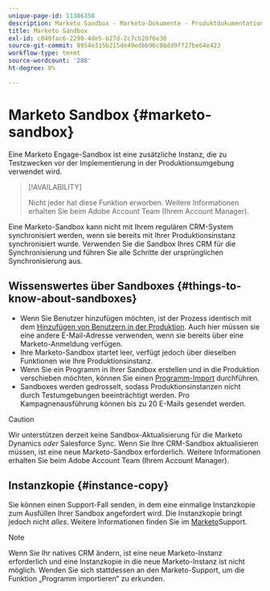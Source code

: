 ```yaml
---
unique-page-id: 11386358
description: Marketo Sandbox - Marketo-Dokumente - Produktdokumentation
title: Marketo Sandbox
exl-id: c040fac6-2290-4de5-b27d-2c7cb28f6e30
source-git-commit: 0954e315b215de49edbb96c08dd9ff27be64e423
workflow-type: tm+mt
source-wordcount: '288'
ht-degree: 0%

---
```


# Marketo Sandbox {#marketo-sandbox}

Eine Marketo Engage-Sandbox ist eine zusätzliche Instanz, die zu Testzwecken vor der Implementierung in der Produktionsumgebung verwendet wird.

>[!AVAILABILITY]
>
>Nicht jeder hat diese Funktion erworben. Weitere Informationen erhalten Sie beim Adobe Account Team (Ihrem Account Manager).

Eine Marketo-Sandbox kann nicht mit Ihrem regulären CRM-System synchronisiert werden, wenn sie bereits mit Ihrer Produktionsinstanz synchronisiert wurde. Verwenden Sie die Sandbox Ihres CRM für die Synchronisierung und führen Sie alle Schritte der ursprünglichen Synchronisierung aus.

## Wissenswertes über Sandboxes {#things-to-know-about-sandboxes}

* Wenn Sie Benutzer hinzufügen möchten, ist der Prozess identisch mit dem [Hinzufügen von Benutzern in der Produktion](/help/marketo/product-docs/administration/users-and-roles/managing-marketo-users.md#create-users). Auch hier müssen sie eine andere E-Mail-Adresse verwenden, wenn sie bereits über eine Marketo-Anmeldung verfügen.
* Ihre Marketo-Sandbox startet leer, verfügt jedoch über dieselben Funktionen wie Ihre Produktionsinstanz.
* Wenn Sie ein Programm in Ihrer Sandbox erstellen und in die Produktion verschieben möchten, können Sie einen [Programm-Import](/help/marketo/product-docs/core-marketo-concepts/programs/working-with-programs/import-a-program.md) durchführen.
* Sandboxes werden gedrosselt, sodass Produktionsinstanzen nicht durch Testumgebungen beeinträchtigt werden. Pro Kampagnenausführung können bis zu 20 E-Mails gesendet werden.

>[!CAUTION]
>
>Wir unterstützen derzeit keine Sandbox-Aktualisierung für die Marketo Dynamics _oder_ Salesforce Sync. Wenn Sie Ihre CRM-Sandbox aktualisieren müssen, ist eine neue Marketo-Sandbox erforderlich. Weitere Informationen erhalten Sie beim Adobe Account Team (Ihrem Account Manager).

## Instanzkopie {#instance-copy}

Sie können einen Support-Fall senden, in dem eine einmalige Instanzkopie zum Ausfüllen Ihrer Sandbox angefordert wird. Die Instanzkopie bringt jedoch nicht _alles_. Weitere Informationen finden Sie im [Marketo](https://nation.marketo.com/t5/Support/ct-p/Support)Support.

>[!NOTE]
>
>Wenn Sie Ihr natives CRM ändern, ist eine neue Marketo-Instanz erforderlich und eine Instanzkopie in die neue Marketo-Instanz ist nicht möglich. Wenden Sie sich stattdessen an den Marketo-Support, um die Funktion „Programm importieren“ zu erkunden.
